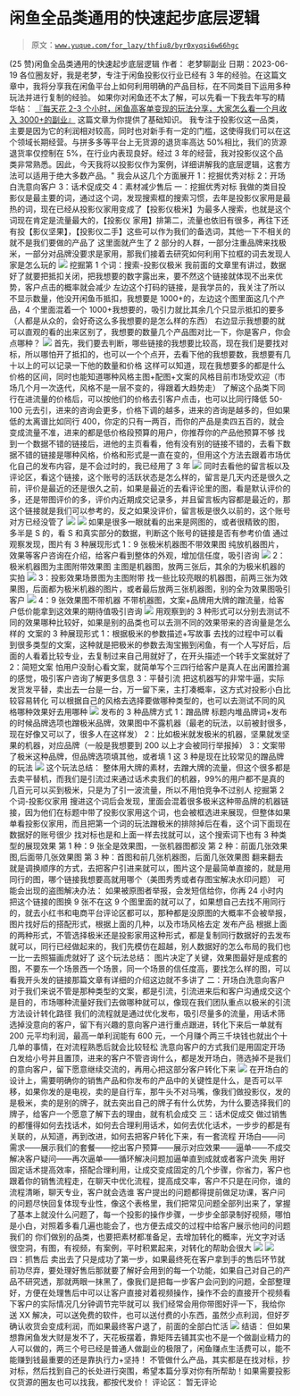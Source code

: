 # 闲鱼全品类通用的快速起步底层逻辑

> 原文：[`www.yuque.com/for_lazy/thfiu8/byr0xyqsi6w66hgc`](https://www.yuque.com/for_lazy/thfiu8/byr0xyqsi6w66hgc)

<ne-h2 id="8b2d6d2d" data-lake-id="8b2d6d2d"><ne-heading-ext><ne-heading-anchor></ne-heading-anchor><ne-heading-fold></ne-heading-fold></ne-heading-ext><ne-heading-content><ne-text id="ub55e5269">(25 赞)闲鱼全品类通用的快速起步底层逻辑</ne-text></ne-heading-content></ne-h2> <ne-p id="u88c23ea9" data-lake-id="u88c23ea9"><ne-text id="u13d0ba07">作者： 老梦聊副业</ne-text></ne-p> <ne-p id="u5c5d9cb3" data-lake-id="u5c5d9cb3"><ne-text id="u79da5048">日期：2023-06-19</ne-text></ne-p> <ne-p id="uc64fc067" data-lake-id="uc64fc067"><ne-text id="u9e32e837" ne-bold="true">各位圈友好，我是老梦，专注于闲鱼投影仪行业已经有 3 年的经验。在这篇文章中，我将分享我在闲鱼平台上如何利用明确的产品目标，在不同类目下运用多种玩法并进行复制的经验。</ne-text></ne-p> <ne-p id="u13f42d85" data-lake-id="u13f42d85"><ne-text id="uab7716b9">如果你对闲鱼还不太了解，可以先看一下我去年写的精华帖：</ne-text></ne-p> <ne-p id="ubee7e28e" data-lake-id="ubee7e28e">[<ne-text id="uf53fab81">『每天花 2-3 个小时，闲鱼高客单变现的玩法分享，大家怎么看一个月收入 3000+的副业』</ne-text>](https://articles.zsxq.com/id_02q0cpv9ctea.html)</ne-p> <ne-p id="u10e91184" data-lake-id="u10e91184"><ne-text id="ub7c5bf5b">这篇文章为你提供了基础知识。</ne-text></ne-p> <ne-p id="u40496343" data-lake-id="u40496343"><ne-text id="u6d67184e">我专注于投影仪这一品类，主要是因为它的利润相对较高，同时也对新手有一定的门槛，这使得我们可以在这个领域长期经营。与拼多多等平台上无货源的退货率高达 50%相比，我们的货源退货率仅控制在 5%，在行业内表现良好。经过 3 年的经营，我对投影仪这个品类非常熟悉。因此，今天我将以投影仪作为案例，详细讲解我的底层逻辑，这套方法可以适用于绝大多数产品。"</ne-text></ne-p> <ne-h1 id="a293cd92" data-lake-id="a293cd92"><ne-heading-ext><ne-heading-anchor></ne-heading-anchor><ne-heading-fold></ne-heading-fold></ne-heading-ext><ne-heading-content><ne-text id="u48a9493c">我会从这几个方面展开</ne-text></ne-heading-content></ne-h1> <ne-h3 id="b4dfc527" data-lake-id="b4dfc527"><ne-heading-ext><ne-heading-anchor></ne-heading-anchor><ne-heading-fold></ne-heading-fold></ne-heading-ext><ne-heading-content><ne-text id="u6f9e3e51">1：挖掘优秀对标</ne-text></ne-heading-content></ne-h3> <ne-h3 id="48960c93" data-lake-id="48960c93"><ne-heading-ext><ne-heading-anchor></ne-heading-anchor><ne-heading-fold></ne-heading-fold></ne-heading-ext><ne-heading-content><ne-text id="ud10478c0">2：开场白洗意向客户</ne-text></ne-heading-content></ne-h3> <ne-h3 id="c221c6b5" data-lake-id="c221c6b5"><ne-heading-ext><ne-heading-anchor></ne-heading-anchor><ne-heading-fold></ne-heading-fold></ne-heading-ext><ne-heading-content><ne-text id="ud1d1e70a">3：话术促成交</ne-text></ne-heading-content></ne-h3> <ne-h3 id="963596d4" data-lake-id="963596d4"><ne-heading-ext><ne-heading-anchor></ne-heading-anchor><ne-heading-fold></ne-heading-fold></ne-heading-ext><ne-heading-content><ne-text id="u0b51fa1e">4：素材减少售后</ne-text></ne-heading-content></ne-h3> <ne-h1 id="1e8217ad" data-lake-id="1e8217ad"><ne-heading-ext><ne-heading-anchor></ne-heading-anchor><ne-heading-fold></ne-heading-fold></ne-heading-ext><ne-heading-content><ne-text id="u206baff9">一：挖掘优秀对标</ne-text></ne-heading-content></ne-h1> <ne-p id="u0bc70adb" data-lake-id="u0bc70adb"><ne-text id="uff4718f3">我做的类目投影仪是最主要的词，通过这个词，发现搜索框的搜索习惯，去年是投影仪家用是最热的词，现在已经从投影仪家用变成了【投影仪极米】为最多人搜索，也就是这个词现在肯定是流量最大的，【投影仪 家用】排第二，流量也依旧有很多，再往下还有投【影仪坚果】，【投影仪二手】这些可以作为我们的备选词，其他一下不相关的就不是我们要做的产品了</ne-text></ne-p> <ne-p id="u19a317a2" data-lake-id="u19a317a2"><ne-text id="u478b59e6">这里面就产生了 2 部分的人群，一部分注重品牌来找极米，一部分对品牌没要求是家用，那我们接着去研究如何利用下拉框的词去发现人家是怎么玩的</ne-text></ne-p> <ne-p id="u61f6bef3" data-lake-id="u61f6bef3"><ne-card data-card-name="image" data-card-type="inline" id="CZWnI" data-event-boundary="card">![](img/73773f21ee758bddb07d699e5d557684.png)  <ne-h2 id="4215d7f6" data-lake-id="4215d7f6"><ne-heading-ext><ne-heading-anchor></ne-heading-anchor><ne-heading-fold></ne-heading-fold></ne-heading-ext><ne-heading-content><ne-text id="uc073e031">挖掘第 1 个词：搜索-投影仪极米</ne-text></ne-heading-content></ne-h2> <ne-p id="ucdf894c1" data-lake-id="ucdf894c1"><ne-text id="ubce6af60">我前面的文章里有讲过，数据好了就要把抵扣关闭，把我想要的数字露出来，要不然这个链接就体现不出来优势，客户点击的概率就会减少</ne-text></ne-p> <ne-p id="ue455c0ea" data-lake-id="ue455c0ea"><ne-text id="uf6b06510">左边这个打码的链接，是我学员的，我关注了所以不显示数量，他没开闲鱼币抵扣，我想要是 1000+的，左边这个图里面这几个产品，4 个里面混着一个 1000+我想要的，吸引力就比其余几个只显示抵扣的要多（人都是从众的，会好奇这么多我想要的是怎么样的东西）</ne-text></ne-p> <ne-p id="u69e706dc" data-lake-id="u69e706dc"><ne-text id="u8cfc2025">右边显示我想要的就可以直观的看的出来区别了，我想要的数量几个产品图对比一下，你是客户，你会点哪种？</ne-text></ne-p> <ne-p id="ub8c32d45" data-lake-id="ub8c32d45"><ne-card data-card-name="image" data-card-type="inline" id="oO3Uk" data-event-boundary="card">![](img/28b19063ea891e49e292e00dc1d88891.png)</ne-card></ne-p> <ne-p id="u1c7e9b5c" data-lake-id="u1c7e9b5c"><ne-text id="ubad699b7">首先，我们要去判断，哪些链接的我想要比较高，现在我们是要找对标，所以哪怕开了抵扣的，也可以一个个点开，去看下他的我想要数，我想要有几十以上的可以记录一下他的数量和价格</ne-text></ne-p> <ne-p id="u5e46c6be" data-lake-id="u5e46c6be"><ne-text id="u7290952b">这样可以知道，现在我想要多的都是什么价格的区间，同时也能知道哪种风格主图+配图+文案的风格目前市场受欢迎（市场几个月一次迭代，风格不是一层不变的，得跟着大趋势走）</ne-text></ne-p> <ne-p id="u60d4aeb4" data-lake-id="u60d4aeb4"><ne-text id="u6ac90d22">了解这个品类下同行在进流量的价格后，可以按他们的价格去引客户点击，也可以比同行降低 50-100 元去引，进来的咨询会更多，价格下调的越多，进来的咨询是越多的，但如果低的太离谱比如同行 400，你定的只有一两百，而你的产品是卖四五百的，就会变成流量不准，进来的都是低价格段预算的用户，你推荐你的产品他预算不够</ne-text></ne-p> <ne-p id="ueafbb790" data-lake-id="ueafbb790"><ne-text id="uf714f384">找到一个数据不错的链接后，进他的主页看看，他有没有别的链接不错的，去看下数据不错的链接是哪种风格，价格和形式是一直在变的，但用这个方法去跟着市场优化自己的发布内容，是不会过时的，我已经用了 3 年</ne-text></ne-p> <ne-p id="u34e11fd2" data-lake-id="u34e11fd2"><ne-card data-card-name="image" data-card-type="inline" id="oXtnL" data-event-boundary="card">![](img/42b77ec8fc6cc7c73831c21ed6209288.png)</ne-card></ne-p> <ne-p id="ufb6d598e" data-lake-id="ufb6d598e"><ne-text id="uc8b39eee">同时去看他的留言板以及评论区，看这个链接，这个账号的活跃状态是怎么样的，留言是几天内还是很久之前，评价是最近的还是很久之前，如果是最近的去看评论里的图，看是默认评价的多，还是带图评价的多，评价内近期成交记录多，并且留言板内容都是最近的，那这个链接就是我们可以参考的，反之如果没评价，留言板是很久以前的，这个账号对方已经没管了</ne-text></ne-p> <ne-p id="uba26edd7" data-lake-id="uba26edd7"><ne-card data-card-name="image" data-card-type="inline" id="PvQyE" data-event-boundary="card">![](img/8a7f6c41c4ff2d80e32f3b60f1932a78.png)</ne-card></ne-p> <ne-p id="u1dd73021" data-lake-id="u1dd73021"><ne-card data-card-name="image" data-card-type="inline" id="LQggm" data-event-boundary="card">![](img/6e8c7b9a6d903a499cee87fa70f08de4.png)  <ne-p id="ufc43c67c" data-lake-id="ufc43c67c"><ne-text id="uf5d5fb0b">如果是很多一眼就看的出来是网图的，或者很精致的图，多半是 S 的，看 S 和真实部分的数据，判断这个账号的链接是否有参考价值</ne-text></ne-p> <ne-h2 id="3333039e" data-lake-id="3333039e"><ne-heading-ext><ne-heading-anchor></ne-heading-anchor><ne-heading-fold></ne-heading-fold></ne-heading-ext><ne-heading-content><ne-text id="u8141952e">通过观察发现，图片有 3 种展现形式</ne-text></ne-heading-content></ne-h2> <ne-h3 id="0291a96c" data-lake-id="0291a96c"><ne-heading-ext><ne-heading-anchor></ne-heading-anchor><ne-heading-fold></ne-heading-fold></ne-heading-ext><ne-heading-content><ne-text id="u07f292b3">1：9 张极米机器图不带效果图</ne-text></ne-heading-content></ne-h3> <ne-p id="uac423678" data-lake-id="uac423678"><ne-text id="u68aad545">纯放机器图片，效果等客户咨询在介绍，给客户看到整体的外观，增加信任度，吸引咨询</ne-text></ne-p> <ne-p id="u2a40151a" data-lake-id="u2a40151a"><ne-card data-card-name="image" data-card-type="inline" id="mSYwr" data-event-boundary="card">![](img/c678338b643c9fee036812802922dd35.png)</ne-card></ne-p> <ne-h3 id="fe164324" data-lake-id="fe164324"><ne-heading-ext><ne-heading-anchor></ne-heading-anchor><ne-heading-fold></ne-heading-fold></ne-heading-ext><ne-heading-content><ne-text id="u80d2d7b6">2：极米机器图为主图附带效果图</ne-text></ne-heading-content></ne-h3> <ne-p id="ua6cd5388" data-lake-id="ua6cd5388"><ne-text id="u08e526e0">主图是机器图，放两三张后，其余的为极米机器的实拍</ne-text></ne-p> <ne-p id="u967a3032" data-lake-id="u967a3032"><ne-card data-card-name="image" data-card-type="inline" id="XZhtF" data-event-boundary="card">![](img/bb965e973c33df23024b73f9ffedcf3a.png)</ne-card></ne-p> <ne-h3 id="3ac39d7a" data-lake-id="3ac39d7a"><ne-heading-ext><ne-heading-anchor></ne-heading-anchor><ne-heading-fold></ne-heading-fold></ne-heading-ext><ne-heading-content><ne-text id="u75160c0a">3：投影效果场景图为主图附带</ne-text></ne-heading-content></ne-h3> <ne-p id="u0099f7ac" data-lake-id="u0099f7ac"><ne-text id="u71d596d8">找一些比较亮眼的机器图，前两三张为效果图，后面都为极米机器的图片，或者最后放两三张机器图，别的全为效果图吸引客户</ne-text></ne-p> <ne-p id="ub5d3a1c3" data-lake-id="ub5d3a1c3"><ne-card data-card-name="image" data-card-type="inline" id="cIVeV" data-event-boundary="card">![](img/e8ac948e3bde08e51a0a13ddef3b779e.png)</ne-card></ne-p> <ne-h3 id="2a532103" data-lake-id="2a532103"><ne-heading-ext><ne-heading-anchor></ne-heading-anchor><ne-heading-fold></ne-heading-fold></ne-heading-ext><ne-heading-content><ne-text id="u9f9b4691">4：9 张效果图不带机器</ne-text></ne-heading-content></ne-h3> <ne-p id="u9365694f" data-lake-id="u9365694f"><ne-text id="ud603c2ad">不带机器图，文案+品牌用大牌的蹭流量，给客户低价能拿到这效果的期待值吸引咨询</ne-text></ne-p> <ne-p id="udf8b19a6" data-lake-id="udf8b19a6"><ne-card data-card-name="image" data-card-type="inline" id="sww2E" data-event-boundary="card">![](img/6e196696f2c9b888ff38a2d0cd6aff2b.png)</ne-card></ne-p> <ne-p id="u758e457c" data-lake-id="u758e457c"><ne-text id="u8d6280e2">用观察到的 3 种形式可以分别去测试不同的效果哪种比较好，如果是别的品类也可以去测不同的效果带来的咨询量是怎么样的</ne-text></ne-p> <ne-h2 id="b9f8cb6a" data-lake-id="b9f8cb6a"><ne-heading-ext><ne-heading-anchor></ne-heading-anchor><ne-heading-fold></ne-heading-fold></ne-heading-ext><ne-heading-content><ne-text id="ud143eca7">文案的 3 种展现形式</ne-text></ne-heading-content></ne-h2> <ne-h3 id="5c506748" data-lake-id="5c506748"><ne-heading-ext><ne-heading-anchor></ne-heading-anchor><ne-heading-fold></ne-heading-fold></ne-heading-ext><ne-heading-content><ne-text id="uda42e4b6">1：根据极米的参数描述+写故事</ne-text></ne-heading-content></ne-h3> <ne-p id="u1c7b42a2" data-lake-id="u1c7b42a2"><ne-text id="u80b56ec4">去找的过程中可以看到很多类型的文案，这种就是把极米的参数去淘宝搬到闲鱼，有一个人写好后，后面的人看着比较专业，去复制过来自己用就好了，在开头描述一个转手文案就好了</ne-text></ne-p> <ne-h3 id="9f763085" data-lake-id="9f763085"><ne-heading-ext><ne-heading-anchor></ne-heading-anchor><ne-heading-fold></ne-heading-fold></ne-heading-ext><ne-heading-content><ne-text id="u69dac754">2：简短文案</ne-text></ne-heading-content></ne-h3> <ne-p id="u33c3408b" data-lake-id="u33c3408b"><ne-text id="u06fc3199">怕用户没耐心看文案，就简单写个三四行给客户是真人在出闲置捡漏的感觉，吸引客户咨询了解更多信息</ne-text></ne-p> <ne-h3 id="5ed9bd51" data-lake-id="5ed9bd51"><ne-heading-ext><ne-heading-anchor></ne-heading-anchor><ne-heading-fold></ne-heading-fold></ne-heading-ext><ne-heading-content><ne-text id="u4e5ec13c">3：平替引流</ne-text></ne-heading-content></ne-h3> <ne-p id="uff1c5cec" data-lake-id="uff1c5cec"><ne-text id="u4e7e05e5">把这机器写的非常牛逼，实际发货发平替，卖出去一台是一台，万一留下来，主打凑概率，这方式对投影小白比较容易转化</ne-text></ne-p> <ne-p id="u657a7e47" data-lake-id="u657a7e47"><ne-text id="u08b9e9a5">可以根据自己的风格去选择要做哪种类型的，也可以去测试不同的风格哪种效果好去用哪种</ne-text></ne-p> <ne-p id="u674f3370" data-lake-id="u674f3370"><ne-card data-card-name="image" data-card-type="inline" id="iWrk0" data-event-boundary="card">![](img/e701508cc588c54e3c5977f8b5ba7094.png)</ne-card></ne-p> <ne-h2 id="be9ec0f4" data-lake-id="be9ec0f4"><ne-heading-ext><ne-heading-anchor></ne-heading-anchor><ne-heading-fold></ne-heading-fold></ne-heading-ext><ne-heading-content><ne-text id="u09016c41">发布的 3 种品牌方式</ne-text></ne-heading-content></ne-h2> <ne-p id="u6b8b7078" data-lake-id="u6b8b7078"><ne-text id="ue9689af1">1：蹭品牌</ne-text></ne-p> <ne-p id="ub3a19509" data-lake-id="ub3a19509"><ne-text id="ub63527c4">标题内堆品牌词+发布的时候品牌选项也蹭极米品牌，效果图中不露机器（最老的玩法，以前被封很多，现在好像又可以了，很多人在这样发）</ne-text></ne-p> <ne-p id="u9dd18f0e" data-lake-id="u9dd18f0e"><ne-text id="ud1561e53">2：比如极米就发极米的机器，坚果就发坚果的机器，对应品牌（一般是我想要到 200 以上才会被同行举报掉）</ne-text></ne-p> <ne-p id="u12a88aca" data-lake-id="u12a88aca"><ne-text id="ub56ae41a">3：文案带了极米这种品牌，但品牌选项填其他，或者填 1</ne-text></ne-p> <ne-p id="u7d82036f" data-lake-id="u7d82036f"><ne-text id="ue083be6b" ne-bold="true">这 3 种是现在比较常见的蹭品牌的玩法</ne-text></ne-p> <ne-p id="uc64e321b" data-lake-id="uc64e321b"><ne-card data-card-name="image" data-card-type="inline" id="G2c3U" data-event-boundary="card">![](img/7b4d9c1d142e9789827b152f2066f337.png)</ne-card></ne-p> <ne-h2 id="0c8dee28" data-lake-id="0c8dee28"><ne-heading-ext><ne-heading-anchor></ne-heading-anchor><ne-heading-fold></ne-heading-fold></ne-heading-ext><ne-heading-content><ne-text id="u79246302" ne-bold="true">这个玩法总结：</ne-text></ne-heading-content></ne-h2> <ne-p id="u0ad64627" data-lake-id="u0ad64627"><ne-text id="u1013364b">整体用大牌的素材，去蹭大牌的流量，但这个很多都是去卖平替机，而我们是引流过来通过话术卖我们的机器，99%的用户都不是真的几百元可以买到极米，只是为了引一波流量，所以不用怕竞争不过别人</ne-text></ne-p> <ne-h2 id="a474cd5a" data-lake-id="a474cd5a"><ne-heading-ext><ne-heading-anchor></ne-heading-anchor><ne-heading-fold></ne-heading-fold></ne-heading-ext><ne-heading-content><ne-text id="ud160ca17">挖掘第 2 个词-投影仪家用</ne-text></ne-heading-content></ne-h2> <ne-p id="u2aaba601" data-lake-id="u2aaba601"><ne-text id="u71b21c0d">搜进这个词后会发现，里面会混着很多极米这种带品牌的机器链接，因为他们在标题中带了投影仪家用这个词，也会被框选进来展现，但整体如果单看投影仪家用，而且把第一个词的玩法蹭极米的排除掉后在看，这个词下面现在数据好的账号很少</ne-text></ne-p> <ne-h2 id="61f97c44" data-lake-id="61f97c44"><ne-heading-ext><ne-heading-anchor></ne-heading-anchor><ne-heading-fold></ne-heading-fold></ne-heading-ext><ne-heading-content><ne-text id="ufe730658">找对标也是和上面一样去找就可以，这个搜索词下也有 3 种类型的展现效果</ne-text></ne-heading-content></ne-h2> <ne-p id="ud1fadbd4" data-lake-id="ud1fadbd4"><ne-text id="u89c229cb" ne-bold="true">第 1 种：</ne-text><ne-text id="u51d9a694">9 张全是效果图，一张机器图都没</ne-text></ne-p> <ne-p id="u707a7c4e" data-lake-id="u707a7c4e"><ne-text id="u19bcd3cc" ne-bold="true">第 2 种：</ne-text><ne-text id="ud599b07c">前面几张效果图,后面带几张效果图</ne-text></ne-p> <ne-p id="u99a665ea" data-lake-id="u99a665ea"><ne-text id="u51e21c3f" ne-bold="true">第 3 种：</ne-text><ne-text id="u1a0b12cf">首图和前几张机器图，后面几张效果图</ne-text></ne-p> <ne-p id="u4404dadb" data-lake-id="u4404dadb"><ne-text id="uc0f565a1">翻来翻去就是调换顺序的方式，去把客户引进来就可以，图片这个是最简单直接的，就是用同行的图，哪个链接我想要高就用哪个（美图秀秀或者存图宝解决水印问题）</ne-text></ne-p> <ne-p id="u5b444467" data-lake-id="u5b444467"><ne-text id="uae4b14be" ne-bold="true">可能会出现的盗图解决办法</ne-text><ne-text id="u011f6316">：</ne-text></ne-p> <ne-p id="u712edc80" data-lake-id="u712edc80"><ne-text id="u26b774b1">如果被原图者举报，会发短信给你，你再 24 小时内把这个链接的图换 9 张不在这 9 个图里面的就可以了，如果想自己去找不用同行的，就去小红书和电商平台评论区都可以，那种都是没原图的大概率不会被举报，图片找好后的搭配形式，根据上面的几种，以及市场风格去定</ne-text></ne-p> <ne-h2 id="2bced952" data-lake-id="2bced952"><ne-heading-ext><ne-heading-anchor></ne-heading-anchor><ne-heading-fold></ne-heading-fold></ne-heading-ext><ne-heading-content><ne-text id="ufc194b28">发布产品</ne-text></ne-heading-content></ne-h2> <ne-p id="u3df1fbae" data-lake-id="u3df1fbae"><ne-text id="ucc2f6852">根据上面的两种形式，不管选择极米还是投影家用这种形式，都是复制同行数据好的去发布就可以，同行已经做起来的，我们先模仿在超越，别人数据好的怎么布局的我们也一比一去照猫画虎就好了</ne-text></ne-p> <ne-h2 id="0c8dee28-1" data-lake-id="0c8dee28-1"><ne-heading-ext><ne-heading-anchor></ne-heading-anchor><ne-heading-fold></ne-heading-fold></ne-heading-ext><ne-heading-content><ne-text id="u25fde363" ne-bold="true">这个玩法总结：</ne-text></ne-heading-content></ne-h2> <ne-p id="u11acd82d" data-lake-id="u11acd82d"><ne-text id="uedd73e4b">图片决定了关键，效果图最好是成套的图，不要东一个场景西一个场景，同一个场景的信任度高，要找怎么样的图，可以看我开头发的链接那篇文章有详细的介绍这边就不多讲了</ne-text></ne-p> <ne-h1 id="414bb17a" data-lake-id="414bb17a"><ne-heading-ext><ne-heading-anchor></ne-heading-anchor><ne-heading-fold></ne-heading-fold></ne-heading-ext><ne-heading-content><ne-text id="u06f7d4a0">二：开场白洗意向客户</ne-text></ne-heading-content></ne-h1> <ne-p id="u21bce797" data-lake-id="u21bce797"><ne-text id="ua0a37265">对于我们来说不管是那种类型的文案，都是引流，引流进来后和客户沟通成交这个是目的，市场哪种流量好我们去做哪种就可以，像现在我们团队重点以极米的引流方法设计转化路径</ne-text></ne-p> <ne-p id="uc860924d" data-lake-id="uc860924d"><ne-text id="u13d2602b">我们的流程就是通过优化发布，吸引尽量多的流量，用话术筛选掉没意向的客户，留下有兴趣的意向客户进行重点跟进，转化下来后一单就有 200 元平均利润，最高一单利润能有 600 元，一个月赚个两三千块钱也就出个十几单的事情，在对流程熟悉后就会比较轻松</ne-text></ne-p> <ne-p id="uf34841c5" data-lake-id="uf34841c5"><ne-text id="u1ef052c7">洗意向客户的方式我们是用固定开场白发给小号并且置顶，进来的客户不管咨询什么，都是发开场白，筛选掉不是我们的意向客户，留下愿意继续交流的，再用心把这部分客户转化下来</ne-text></ne-p> <ne-p id="u09254a02" data-lake-id="u09254a02"><ne-card data-card-name="image" data-card-type="inline" id="rCdnb" data-event-boundary="card">![](img/1ceeab08f9c23670874314aad9c6fbbd.png)</ne-card></ne-p> <ne-p id="u515c83a0" data-lake-id="u515c83a0"><ne-text id="u943c5ed1">在开场白的设计上，需要明确你的销售产品和你发布的产品中的关键性是什么，是否可以平移，如果你发的是电视，卖的是自行车，那牛头不对马嘴，像我们做投影仪，发的是极米，卖的是别的牌子，就去突出自己的牌子有什么优势，为什么要选择我们的牌子，给客户一个愿意了解下去的理由，就有机会成交</ne-text></ne-p> <ne-h1 id="56fd8cf3" data-lake-id="56fd8cf3"><ne-heading-ext><ne-heading-anchor></ne-heading-anchor><ne-heading-fold></ne-heading-fold></ne-heading-ext><ne-heading-content><ne-text id="u8d52303b">三：话术促成交</ne-text></ne-heading-content></ne-h1> <ne-p id="u6679f1ad" data-lake-id="u6679f1ad"><ne-text id="u97da6558">做过销售的都懂得如何去找话术，如何去合理利用话术，如何去优化话术，一步步的都是有关联的，从知道，再到改进，如何去把客户转化下来，有一套流程</ne-text></ne-p> <ne-p id="ud0452f93" data-lake-id="ud0452f93"><ne-text id="u84b2cac6">开场白——问需求——展示我们的套餐——挖出客户预算——展示对应效果——逼单——不成交解决客户疑问——再次逼单——循环解决问题加逼单直到成就或者客户流失</ne-text></ne-p> <ne-p id="ucb8ae96b" data-lake-id="ucb8ae96b"><ne-text id="u23ab8d57">用好固定话术提高效率，搭配合理利用，让成交变成固定的几个步骤，你省力，客户也跟着你的销售流程走，在聊天中优化流程，提高成交率，客户不只是在问你，谁的流程清晰，聊天专业，客户就会选谁</ne-text></ne-p> <ne-p id="u3482e8e1" data-lake-id="u3482e8e1"><ne-text id="uffc48e56">客户提出的问题都得提前做足功课，客户问的问题尽快回复体现专业性，像这个表格里，我们把常见问题全部列出来了，掌握了基本上就没什么问题了，每一个投影的操作步骤，一步步全部录制好视频，哪怕是小白，对照着多看几遍也能会了，也方便去成交的过程中给客户展示他问的问题我们的</ne-text></ne-p> <ne-p id="u24b54ecf" data-lake-id="u24b54ecf"><ne-text id="u2ba42079">你们做别的品类，也要把素材都准备足，去增加转化的概率，光文字对话很空洞，有图，有视频，有案例，平时积累起来，对转化的帮助会很大</ne-text></ne-p> <ne-p id="u24eeea28" data-lake-id="u24eeea28"><ne-card data-card-name="image" data-card-type="inline" id="afSdl" data-event-boundary="card">![](img/b7be69c7ca0cb14b88b32c8b70f220e9.png)</ne-card></ne-p> <ne-p id="ubfbf643d" data-lake-id="ubfbf643d"><ne-card data-card-name="image" data-card-type="inline" id="OgsQL" data-event-boundary="card">![](img/3d422f1da5ee096bb5076527545e9614.png)</ne-card></ne-p> <ne-h1 id="6701bf33" data-lake-id="6701bf33"><ne-heading-ext><ne-heading-anchor></ne-heading-anchor><ne-heading-fold></ne-heading-fold></ne-heading-ext><ne-heading-content><ne-text id="uc80ee5c1">四：抓售后</ne-text></ne-heading-content></ne-h1> <ne-p id="u166b7469" data-lake-id="u166b7469"><ne-text id="u9b8aa2a7">卖出去了只是成功了第一步，如果最终死在客户拿到手的售后环节就前功尽弃，要处理好售后那就要了解好会用到的每一个功能，如果自己对自己的产品不研究透，那就两眼一抹黑了，像我们是把每一步客户会问到的问题，全部整理好，方便在处理售后中可以让客户直接对着视频操作，操作不会的直接开个视频看下客户的实际情况几分钟调节完毕就可以</ne-text></ne-p> <ne-p id="uabb30542" data-lake-id="uabb30542"><ne-text id="ue99e830b">我们经常会用你带图好评一下，我给你送 XX 解决，可以送免费的软件，也可以送付费的小东西，虽然少点利润，但好歹确认收货会变成利润，而如果最终客户退了，前面的全部白忙活</ne-text></ne-p> <ne-p id="u3650776a" data-lake-id="u3650776a"><ne-card data-card-name="image" data-card-type="inline" id="YwhoF" data-event-boundary="card">![](img/0b25bc3afbab73289ad6360e292221ff.png)</ne-card></ne-p> <ne-h1 id="ab23205e" data-lake-id="ab23205e"><ne-heading-ext><ne-heading-anchor></ne-heading-anchor><ne-heading-fold></ne-heading-fold></ne-heading-ext><ne-heading-content><ne-text id="ue528905c">结语：</ne-text></ne-heading-content></ne-h1> <ne-p id="u0d9dabd2" data-lake-id="u0d9dabd2"><ne-text id="u29e91017">但如果想靠闲鱼发大财是发不了，天花板摆着，靠矩阵去铺其实也不是一个做副业精力的人可以做的，两三个号已经是普通人做副业的极限了，闲鱼赚点生活费可以，能不能赚到钱最重要的还是靠执行力+坚持！</ne-text></ne-p> <ne-h3 id="ef060cb3" data-lake-id="ef060cb3"><ne-heading-ext><ne-heading-anchor></ne-heading-anchor><ne-heading-fold></ne-heading-fold></ne-heading-ext><ne-heading-content><ne-text id="u9689996a">不管做什么产品，其实都是在找对标，抄对标，然后找到自己的长处进行突围，希望本篇分享对你有所帮助！如果需要投影仪货源的圈友也可以找我，都按代发价！</ne-text></ne-heading-content></ne-h3> <ne-hole id="u2e59dfa0" data-lake-id="u2e59dfa0"><ne-card data-card-name="hr" data-card-type="block" id="i5owI" data-event-boundary="card"><ne-p id="u974f61b9" data-lake-id="u974f61b9"><ne-text id="ub275b9df">评论区：</ne-text></ne-p> <ne-p id="ucd0b0679" data-lake-id="ucd0b0679"><ne-text id="uacd87599">暂无评论</ne-text></ne-p></ne-card></ne-hole></ne-card></ne-p></ne-card></ne-p>